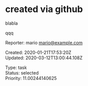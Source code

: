 # created via github

blabla

qqq

Reporter: mario <mario@example.com>  

Created: 2020-01-21T17:53:20Z  
Updated: 2020-03-12T13:00:44.108Z

Type: task  
Status: selected  
Priority: 11.00244140625
